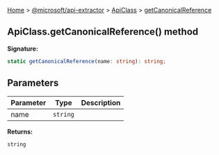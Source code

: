 [Home](./index) &gt; [@microsoft/api-extractor](./api-extractor.md) &gt; [ApiClass](./api-extractor.apiclass.md) &gt; [getCanonicalReference](./api-extractor.apiclass.getcanonicalreference.md)

## ApiClass.getCanonicalReference() method

<b>Signature:</b>

```typescript
static getCanonicalReference(name: string): string;
```

## Parameters

|  Parameter | Type | Description |
|  --- | --- | --- |
|  name | `string` |  |

<b>Returns:</b>

`string`

